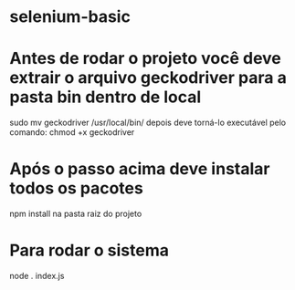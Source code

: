 # selenium-basic

# Antes de rodar o projeto você deve extrair o arquivo geckodriver para a pasta bin dentro de local
sudo mv geckodriver /usr/local/bin/
depois deve torná-lo executável pelo comando:
chmod +x geckodriver

# Após o passo acima deve instalar todos os pacotes
npm install na pasta raiz do projeto

# Para rodar o sistema 
node . index.js
